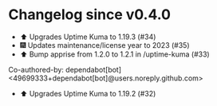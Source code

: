 # Changelog since v0.4.0
- ⬆️ Upgrades Uptime Kuma to 1.19.3 (#34) 
- 🎆 Updates maintenance/license year to 2023 (#35) 
- ⬆️ Bump apprise from 1.2.0 to 1.2.1 in /uptime-kuma (#33)

Co-authored-by: dependabot[bot] <49699333+dependabot[bot]@users.noreply.github.com> 
- ⬆️ Upgrades Uptime Kuma to 1.19.2 (#32) 
